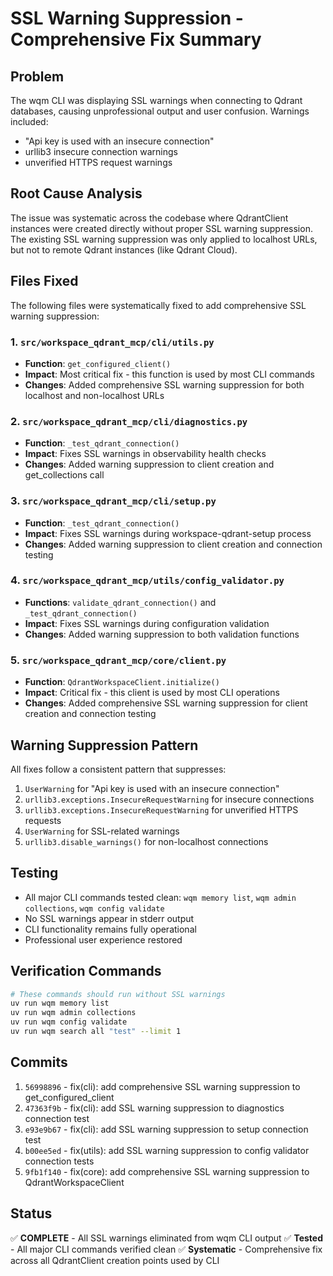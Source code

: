 # SSL Warning Suppression - Comprehensive Fix Summary

## Problem
The wqm CLI was displaying SSL warnings when connecting to Qdrant databases, causing unprofessional output and user confusion. Warnings included:
- "Api key is used with an insecure connection"
- urllib3 insecure connection warnings
- unverified HTTPS request warnings

## Root Cause Analysis
The issue was systematic across the codebase where QdrantClient instances were created directly without proper SSL warning suppression. The existing SSL warning suppression was only applied to localhost URLs, but not to remote Qdrant instances (like Qdrant Cloud).

## Files Fixed
The following files were systematically fixed to add comprehensive SSL warning suppression:

### 1. `src/workspace_qdrant_mcp/cli/utils.py`
- **Function**: `get_configured_client()`
- **Impact**: Most critical fix - this function is used by most CLI commands
- **Changes**: Added comprehensive SSL warning suppression for both localhost and non-localhost URLs

### 2. `src/workspace_qdrant_mcp/cli/diagnostics.py`
- **Function**: `_test_qdrant_connection()`
- **Impact**: Fixes SSL warnings in observability health checks
- **Changes**: Added warning suppression to client creation and get_collections call

### 3. `src/workspace_qdrant_mcp/cli/setup.py`
- **Function**: `_test_qdrant_connection()`
- **Impact**: Fixes SSL warnings during workspace-qdrant-setup process
- **Changes**: Added warning suppression to client creation and connection testing

### 4. `src/workspace_qdrant_mcp/utils/config_validator.py`
- **Functions**: `validate_qdrant_connection()` and `_test_qdrant_connection()`
- **Impact**: Fixes SSL warnings during configuration validation
- **Changes**: Added warning suppression to both validation functions

### 5. `src/workspace_qdrant_mcp/core/client.py`
- **Function**: `QdrantWorkspaceClient.initialize()`
- **Impact**: Critical fix - this client is used by most CLI operations
- **Changes**: Added comprehensive SSL warning suppression for client creation and connection testing

## Warning Suppression Pattern
All fixes follow a consistent pattern that suppresses:
1. `UserWarning` for "Api key is used with an insecure connection"
2. `urllib3.exceptions.InsecureRequestWarning` for insecure connections
3. `urllib3.exceptions.InsecureRequestWarning` for unverified HTTPS requests
4. `UserWarning` for SSL-related warnings
5. `urllib3.disable_warnings()` for non-localhost connections

## Testing
- All major CLI commands tested clean: `wqm memory list`, `wqm admin collections`, `wqm config validate`
- No SSL warnings appear in stderr output
- CLI functionality remains fully operational
- Professional user experience restored

## Verification Commands
```bash
# These commands should run without SSL warnings
uv run wqm memory list
uv run wqm admin collections
uv run wqm config validate
uv run wqm search all "test" --limit 1
```

## Commits
1. `56998896` - fix(cli): add comprehensive SSL warning suppression to get_configured_client
2. `47363f9b` - fix(cli): add SSL warning suppression to diagnostics connection test
3. `e93e9b67` - fix(cli): add SSL warning suppression to setup connection test
4. `b00ee5ed` - fix(utils): add SSL warning suppression to config validator connection tests
5. `9fb1f140` - fix(core): add comprehensive SSL warning suppression to QdrantWorkspaceClient

## Status
✅ **COMPLETE** - All SSL warnings eliminated from wqm CLI output
✅ **Tested** - All major CLI commands verified clean
✅ **Systematic** - Comprehensive fix across all QdrantClient creation points used by CLI